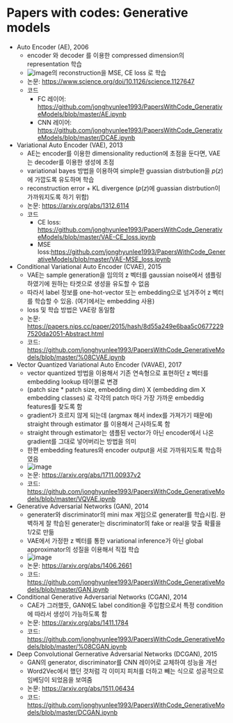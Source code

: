 # Papers with codes: Generative models

- Auto Encoder (AE), 2006
    - encoder 와 decoder 를 이용한 compressed dimension의 representation 학습
    - ![image](https://user-images.githubusercontent.com/37280722/184119477-c18892ba-691c-4531-a062-b9e338d09db8.png)의 reconstruction을 MSE, CE loss 로 학습
    - 논문: https://www.science.org/doi/10.1126/science.1127647
    - 코드
        - FC 레이어: https://github.com/jonghyunlee1993/PapersWithCode_GenerativeModels/blob/master/AE.ipynb
        - CNN 레이어: https://github.com/jonghyunlee1993/PapersWithCode_GenerativeModels/blob/master/DCAE.ipynb
- Variational Auto Encoder (VAE), 2013
    - AE는 encoder를 이용한 dimensionality reduction에 초점을 둔다면, VAE는 decoder를 이용한 생성에 초점
    - variational bayes 방법을 이용하여 simple한 guassian distrbution을 $p(z)$에 가깝도록 유도하며 학습
    - reconstruction error + KL divergence ($p(z)$에 guassian distrbution이 가까워지도록 하기 위함)
    - 논문: https://arxiv.org/abs/1312.6114
    - 코드
        - CE loss: https://github.com/jonghyunlee1993/PapersWithCode_GenerativeModels/blob/master/VAE-CE_loss.ipynb
        - MSE loss:https://github.com/jonghyunlee1993/PapersWithCode_GenerativeModels/blob/master/VAE-MSE_loss.ipynb
- Conditional Variational Auto Encoder (CVAE), 2015
    - VAE는 sample generation을 임의의 z 벡터를 gaussian noise에서 샘플링하였기에 원하는 타겟으로 생성을 유도할 수 없음
    - 따라서 label 정보를 one-hot-vector 또는 embedding으로 넘겨주어 z 벡터를 학습할 수 있음. (여기에서는 embedding 사용)
    - loss 및 학습 방법은 VAE랑 동일함
    - 논문: https://papers.nips.cc/paper/2015/hash/8d55a249e6baa5c06772297520da2051-Abstract.html
    - 코드: https://github.com/jonghyunlee1993/PapersWithCode_GenerativeModels/blob/master/%08CVAE.ipynb
- Vector Quantized Variational Auto Encoder (VAVAE), 2017
    - vector quantized 방법을 이용해서 기존 연속형으로 표현하던 z 벡터를 embedding lookup 테이블로 변경
    - (patch size * patch size, embedding dim) X (embedding dim X embedding classes) 로 각각의 patch 마다 가장 가까운 embeddig features를 찾도록 함
    - gradient가 흐르지 않게 되는데 (argmax 해서 index를 가져가기 때문에) straight through estimator 를 이용해서 근사하도록 함
    - straight through estimator는 샘플된 vector가 아닌 encoder에서 나온 gradient를 그대로 넣어버리는 방법을 의미
    - 한편 embedding features와 encoder output을 서로 가까워지도록 학습하였음
    - ![image](https://user-images.githubusercontent.com/37280722/184133311-93f60cf3-fbb9-4671-b4a6-888e5f0357e9.png)
    - 논문: https://arxiv.org/abs/1711.00937v2
    - 코드: https://github.com/jonghyunlee1993/PapersWithCode_GenerativeModels/blob/master/VQVAE.ipynb
- Generative Adversarial Networks (GAN), 2014
    - generater와 discriminator의 mini max 게임으로 generater를 학습시킴. 완벽하게 잘 학습된 generater는 discriminator의 fake or real을 맞출 확률을 1/2로 만듦
    - VAE에서 가정한 z 벡터를 통한 variational inference가 아닌 global approximator의 성질을 이용해서 직접 학습
    - ![image](https://user-images.githubusercontent.com/37280722/184119279-603a2d8b-9e9b-4ad5-a0a1-c64e1f317474.png)
    - 논문: https://arxiv.org/abs/1406.2661
    - 코드: https://github.com/jonghyunlee1993/PapersWithCode_GenerativeModels/blob/master/GAN.ipynb
- Conditional Generative Adversarial Networks (CGAN), 2014
    - CAE가 그러했듯, GAN에도 label condition을 주입함으로서 특정 condition에 따라서 생성이 가능하도록 함
    - 논문: https://arxiv.org/abs/1411.1784
    - 코드: https://github.com/jonghyunlee1993/PapersWithCode_GenerativeModels/blob/master/%08CGAN.ipynb
- Deep Convolutional Gernerative Adversarial Networks (DCGAN), 2015
    - GAN의 generator, discriminator를 CNN 레이어로 교체하여 성능을 개선
    - Word2Vec에서 했던 것처럼 각 이미지 피처를 더하고 빼는 식으로 성공적으로 임베딩이 되었음을 보여줌
    - 논문: https://arxiv.org/abs/1511.06434
    - 코드: https://github.com/jonghyunlee1993/PapersWithCode_GenerativeModels/blob/master/DCGAN.ipynb
